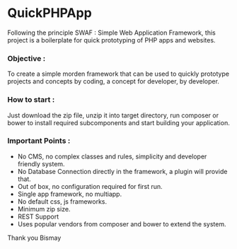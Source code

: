 # QuickPHPApp

Following the principle SWAF : Simple Web Application Framework, this project is a boilerplate for quick prototyping of PHP apps and websites.

### Objective : 
To create a simple morden framework that can be used to quickly prototype projects and concepts by coding, a concept for developer, by developer.

### How to start :
Just download the zip file, unzip it into target directory, run composer or bower to install required subcomponents and start building your application.

### Important Points : 
- No CMS, no complex classes and rules, simplicity and developer friendly system.
- No Database Connection directly in the framework, a plugin will provide that.
- Out of box, no configuration required for first run.
- Single app framework, no multiapp.
- No default css, js frameworks.
- Minimum zip size.
- REST Support
- Uses popular vendors from composer and bower to extend the system.


Thank you
Bismay
